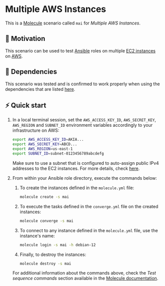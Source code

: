 # Multiple AWS Instances

This is a [Molecule][01] scenario called `mai` for *Multiple AWS Instances*.

## 🚀 Motivation

This scenario can be used to test [Ansible][02] roles on multiple [EC2 instances][03] on [AWS][04].

## 🧰 Dependencies

This scenario was tested and is confirmed to work properly when using the dependencies that are listed [here][05].

## ⚡ Quick start

1. In a local terminal session, set the `AWS_ACCESS_KEY_ID`, `AWS_SECRET_KEY`, `AWS_REGION` and `SUBNET_ID` environment variables accordingly to your infrastructure on AWS:

    ```bash
    export AWS_ACCESS_KEY_ID=AKIA...
    export AWS_SECRET_KEY=ABCD...
    export AWS_REGION=us-east-1
    export SUBNET_ID=subnet-0123456789abcdefg
    ```

    Make sure to use a subnet that is configured to auto-assign public IPv4 addresses to the EC2 instances. For more details, check [here][06].

1. From within your Ansible role directory, execute the commands below:

    1. To create the instances defined in the `molecule.yml` file:

        ```bash
        molecule create -s mai
        ```

    1. To execute the tasks defined in the `converge.yml` file on the created instances:

        ```bash
        molecule converge -s mai
        ```

    1. To connect to any instance defined in the `molecule.yml` file, use the instance's name:

        ```bash
        molecule login -s mai -h debian-12
        ```

    1. Finally, to destroy the instances:

        ```bash
        molecule destroy -s mai
        ```

    For additional information about the commands above, check the *Test sequence commands* section available in the [Molecule documentation][07].

[01]: https://ansible.readthedocs.io/projects/molecule/
[02]: https://www.ansible.com/
[03]: https://aws.amazon.com/ec2/
[04]: https://aws.amazon.com/
[05]: https://github.com/fernandobohrer/ansible-venv
[06]: https://docs.aws.amazon.com/vpc/latest/userguide/modify-subnets.html#subnet-public-ip
[07]: https://ansible.readthedocs.io/projects/molecule/usage/#test-sequence-commands
